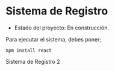 <h1> Sistema de Registro</h1>

- Estado del proyecto: En construcción.

Para ejecutar el sistema, debes poner;

```npm install react```

Sistema de Registro 2
